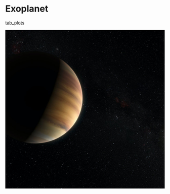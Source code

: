 
# Exoplanet

[tab_plots](https://rawcdn.githack.com/zachnguyen/Exoplanets-Visualization/ad6a73fde86978f70516b199162b7c2551549844/Pair-wise_exoplanet_characteristic.html])

![](images/exoplanet.jpg)
